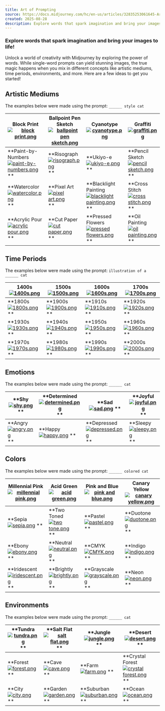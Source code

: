 ```yaml
---
title: Art of Prompting
source: https://docs.midjourney.com/hc/en-us/articles/32835253061645-Art-of-Prompting
created: 2025-08-28
description: Explore words that spark imagination and bring your images to life!
---
```

### Explore words that spark imagination and bring your images to life!

Unlock a world of creativity with Midjourney by exploring the power of words. While single-word prompts can yield stunning images, the true magic happens when you mix in different concepts like artistic mediums, time periods, environments, and more. Here are a few ideas to get you started!

## Artistic Mediums

The examples below were made using the prompt: `______ style cat`

| **Block Print**   [![block print.png](https://docs.midjourney.com/hc/article_attachments/32837610374285)](https://docs.midjourney.com/hc/article_attachments/32837610374285) | **Ballpoint Pen Sketch**   [![ballpoint pen sketch.png](https://docs.midjourney.com/hc/article_attachments/32837610375565)](https://docs.midjourney.com/hc/article_attachments/32837610375565) | **Cyanotype**   [![cyanotype.png](https://docs.midjourney.com/hc/article_attachments/32837593719181)](https://docs.midjourney.com/hc/article_attachments/32837593719181) | **Graffiti**   [![graffiti.png](https://docs.midjourney.com/hc/article_attachments/32837593720589)](https://docs.midjourney.com/hc/article_attachments/32837593720589) |
| --- | --- | --- | --- |
| **Paint-by-Numbers   [![paint-by-numbers.png](https://docs.midjourney.com/hc/article_attachments/32837857547533)](https://docs.midjourney.com/hc/article_attachments/32837857547533)   ** | **Risograph   [![risograph.png](https://docs.midjourney.com/hc/article_attachments/32837840845965)](https://docs.midjourney.com/hc/article_attachments/32837840845965)   ** | **Ukiyo-e   [![ukiyo-e.png](https://docs.midjourney.com/hc/article_attachments/32837857553293)](https://docs.midjourney.com/hc/article_attachments/32837857553293)   ** | **Pencil Sketch   [![pencil sketch.png](https://docs.midjourney.com/hc/article_attachments/32837840849549)](https://docs.midjourney.com/hc/article_attachments/32837840849549)   ** |
| **Watercolor   [![watercolor.png](https://docs.midjourney.com/hc/article_attachments/32837941039629)](https://docs.midjourney.com/hc/article_attachments/32837941039629)   ** | **Pixel Art   [![pixel art.png](https://docs.midjourney.com/hc/article_attachments/32837941047053)](https://docs.midjourney.com/hc/article_attachments/32837941047053)   ** | **Blacklight Painting   [![blacklight painting.png](https://docs.midjourney.com/hc/article_attachments/32837924624653)](https://docs.midjourney.com/hc/article_attachments/32837924624653)   ** | **Cross Stitch   [![cross stitch.png](https://docs.midjourney.com/hc/article_attachments/32837924627085)](https://docs.midjourney.com/hc/article_attachments/32837924627085)   ** |
| **Acrylic Pour   [![acrylic pour.png](https://docs.midjourney.com/hc/article_attachments/32837982846861)](https://docs.midjourney.com/hc/article_attachments/32837982846861)   ** | **Cut Paper   [![cut paper.png](https://docs.midjourney.com/hc/article_attachments/32837966123661)](https://docs.midjourney.com/hc/article_attachments/32837966123661)   ** | **Pressed Flowers   [![pressed flowers.png](https://docs.midjourney.com/hc/article_attachments/32837982860813)](https://docs.midjourney.com/hc/article_attachments/32837982860813)   ** | **Oil Painting   [![oil painting.png](https://docs.midjourney.com/hc/article_attachments/32837966128397)](https://docs.midjourney.com/hc/article_attachments/32837966128397)   ** |

## Time Periods

The examples below were made using the prompt: `illustration of a ______ cat`

| **1400s**   [![1400s.png](https://docs.midjourney.com/hc/article_attachments/32838934059149)](https://docs.midjourney.com/hc/article_attachments/32838934059149) | **1500s**   [![1500s.png](https://docs.midjourney.com/hc/article_attachments/32838949627917)](https://docs.midjourney.com/hc/article_attachments/32838949627917) | **1600s**   [![1600s.png](https://docs.midjourney.com/hc/article_attachments/32838949629453)](https://docs.midjourney.com/hc/article_attachments/32838949629453) | **1700s**   [![1700s.png](https://docs.midjourney.com/hc/article_attachments/32838949632269)](https://docs.midjourney.com/hc/article_attachments/32838949632269) |
| --- | --- | --- | --- |
| **1800s   [![1800s.png](https://docs.midjourney.com/hc/article_attachments/32838949633677)](https://docs.midjourney.com/hc/article_attachments/32838949633677)   ** | **1900s   [![1900s.png](https://docs.midjourney.com/hc/article_attachments/32838949637261)](https://docs.midjourney.com/hc/article_attachments/32838949637261)   ** | **1910s   [![1910s.png](https://docs.midjourney.com/hc/article_attachments/32838949642381)](https://docs.midjourney.com/hc/article_attachments/32838949642381)   ** | **1920s   [![1920s.png](https://docs.midjourney.com/hc/article_attachments/32838934073229)](https://docs.midjourney.com/hc/article_attachments/32838934073229)   ** |
| **1930s   [![1930s.png](https://docs.midjourney.com/hc/article_attachments/32838934092941)](https://docs.midjourney.com/hc/article_attachments/32838934092941)   ** | **1940s   [![1940s.png](https://docs.midjourney.com/hc/article_attachments/32838949651725)](https://docs.midjourney.com/hc/article_attachments/32838949651725)   ** | **1950s   [![1950s.png](https://docs.midjourney.com/hc/article_attachments/32838934101261)](https://docs.midjourney.com/hc/article_attachments/32838934101261)   ** | **1960s   [![1960s.png](https://docs.midjourney.com/hc/article_attachments/32838934103053)](https://docs.midjourney.com/hc/article_attachments/32838934103053)   ** |
| **1970s   [![1970s.png](https://docs.midjourney.com/hc/article_attachments/32838934104333)](https://docs.midjourney.com/hc/article_attachments/32838934104333)   ** | **1980s   [![1980s.png](https://docs.midjourney.com/hc/article_attachments/32838934110605)](https://docs.midjourney.com/hc/article_attachments/32838934110605)   ** | **1990s   [![1990s.png](https://docs.midjourney.com/hc/article_attachments/32838934112013)](https://docs.midjourney.com/hc/article_attachments/32838934112013)   ** | **2000s   [![2000s.png](https://docs.midjourney.com/hc/article_attachments/32838934114829)](https://docs.midjourney.com/hc/article_attachments/32838934114829)   ** |

## Emotions

The examples below were made using the prompt: `______ cat`

| **Shy   [![shy.png](https://docs.midjourney.com/hc/article_attachments/32839531459341)](https://docs.midjourney.com/hc/article_attachments/32839531459341)   ** | **Determined   [![determined.png](https://docs.midjourney.com/hc/article_attachments/32839546960397)](https://docs.midjourney.com/hc/article_attachments/32839546960397)   ** | **Sad   [![sad.png](https://docs.midjourney.com/hc/article_attachments/32839531469453)](https://docs.midjourney.com/hc/article_attachments/32839531469453)   ** | **Joyful   [![joyful.png](https://docs.midjourney.com/hc/article_attachments/32839546974605)](https://docs.midjourney.com/hc/article_attachments/32839546974605)   ** |
| --- | --- | --- | --- |
| **Angry   [![angry.png](https://docs.midjourney.com/hc/article_attachments/32839546978061)](https://docs.midjourney.com/hc/article_attachments/32839546978061)   ** | **Happy   [![happy.png](https://docs.midjourney.com/hc/article_attachments/32839531481741)](https://docs.midjourney.com/hc/article_attachments/32839531481741)   ** | **Depressed   [![depressed.png](https://docs.midjourney.com/hc/article_attachments/32839531482637)](https://docs.midjourney.com/hc/article_attachments/32839531482637)   ** | **Sleepy   [![sleepy.png](https://docs.midjourney.com/hc/article_attachments/32839531486349)](https://docs.midjourney.com/hc/article_attachments/32839531486349)   ** |

## Colors

The examples below were made using the prompt: `______ colored cat`

| **Millennial Pink**   [![millennial pink.png](https://docs.midjourney.com/hc/article_attachments/32840424193293)](https://docs.midjourney.com/hc/article_attachments/32840424193293) | **Acid Green**   [![acid green.png](https://docs.midjourney.com/hc/article_attachments/32840456222349)](https://docs.midjourney.com/hc/article_attachments/32840456222349) | **Pink and Blue**   [![pink and blue.png](https://docs.midjourney.com/hc/article_attachments/32840424200077)](https://docs.midjourney.com/hc/article_attachments/32840424200077) | **Canary Yellow**   [![canary yellow.png](https://docs.midjourney.com/hc/article_attachments/32840456232717)](https://docs.midjourney.com/hc/article_attachments/32840456232717) |
| --- | --- | --- | --- |
| **Sepia   [![sepia.png](https://docs.midjourney.com/hc/article_attachments/32840456237197)](https://docs.midjourney.com/hc/article_attachments/32840456237197)   ** | **Two Toned   [![two tone.png](https://docs.midjourney.com/hc/article_attachments/32840456251405)](https://docs.midjourney.com/hc/article_attachments/32840456251405)   ** | **Pastel   [![pastel.png](https://docs.midjourney.com/hc/article_attachments/32840424220557)](https://docs.midjourney.com/hc/article_attachments/32840424220557)   ** | **Duotone   [![duotone.png](https://docs.midjourney.com/hc/article_attachments/32840424223757)](https://docs.midjourney.com/hc/article_attachments/32840424223757)   ** |
| **Ebony   [![ebony.png](https://docs.midjourney.com/hc/article_attachments/32840456262669)](https://docs.midjourney.com/hc/article_attachments/32840456262669)   ** | **Neutral   [![neutral.png](https://docs.midjourney.com/hc/article_attachments/32840456266893)](https://docs.midjourney.com/hc/article_attachments/32840456266893)   ** | **CMYK   [![CMYK.png](https://docs.midjourney.com/hc/article_attachments/32840456270349)](https://docs.midjourney.com/hc/article_attachments/32840456270349)   ** | **Indigo   [![indigo.png](https://docs.midjourney.com/hc/article_attachments/32840424238093)](https://docs.midjourney.com/hc/article_attachments/32840424238093)   ** |
| **Iridescent   [![iridescent.png](https://docs.midjourney.com/hc/article_attachments/32840424240269)](https://docs.midjourney.com/hc/article_attachments/32840424240269)   ** | **Brightly   [![brightly.png](https://docs.midjourney.com/hc/article_attachments/32840456279949)](https://docs.midjourney.com/hc/article_attachments/32840456279949)   ** | **Grayscale   [![grayscale.png](https://docs.midjourney.com/hc/article_attachments/32840456285325)](https://docs.midjourney.com/hc/article_attachments/32840456285325)   ** | **Neon   [![neon.png](https://docs.midjourney.com/hc/article_attachments/32840424252045)](https://docs.midjourney.com/hc/article_attachments/32840424252045)   ** |

## Environments

The examples below were made using the prompt: `______ cat`

| **Tundra   [![tundra.png](https://docs.midjourney.com/hc/article_attachments/32840887137037)](https://docs.midjourney.com/hc/article_attachments/32840887137037)   ** | **Salt Flat   [![salt flat.png](https://docs.midjourney.com/hc/article_attachments/32840887138445)](https://docs.midjourney.com/hc/article_attachments/32840887138445)   ** | **Jungle   [![jungle.png](https://docs.midjourney.com/hc/article_attachments/32840887143693)](https://docs.midjourney.com/hc/article_attachments/32840887143693)   ** | **Desert   [![desert.png](https://docs.midjourney.com/hc/article_attachments/32840887145741)](https://docs.midjourney.com/hc/article_attachments/32840887145741)   ** |
| --- | --- | --- | --- |
| **Forest   [![forest.png](https://docs.midjourney.com/hc/article_attachments/32840918575629)](https://docs.midjourney.com/hc/article_attachments/32840918575629)   ** | **Cave   [![cave.png](https://docs.midjourney.com/hc/article_attachments/32840887148045)](https://docs.midjourney.com/hc/article_attachments/32840887148045)   ** | **Farm   [![farm.png](https://docs.midjourney.com/hc/article_attachments/32840918589197)](https://docs.midjourney.com/hc/article_attachments/32840918589197)   ** | **Crystal Forest   [![crystal forest.png](https://docs.midjourney.com/hc/article_attachments/32840887151245)](https://docs.midjourney.com/hc/article_attachments/32840887151245)   ** |
| **City   [![city.png](https://docs.midjourney.com/hc/article_attachments/32840918593165)](https://docs.midjourney.com/hc/article_attachments/32840918593165)   ** | **Garden   [![garden.png](https://docs.midjourney.com/hc/article_attachments/32840887153037)](https://docs.midjourney.com/hc/article_attachments/32840887153037)   ** | **Suburban   [![suburban.png](https://docs.midjourney.com/hc/article_attachments/32840887154317)](https://docs.midjourney.com/hc/article_attachments/32840887154317)   ** | **Ocean   [![ocean.png](https://docs.midjourney.com/hc/article_attachments/32840918597133)](https://docs.midjourney.com/hc/article_attachments/32840918597133)   ** |

